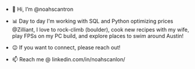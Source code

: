 - 👋 Hi, I’m @noahscantron

- 📊 Day to day I'm working with SQL and Python optimizing prices @Zilliant, I love to rock-climb (boulder), cook new recipes with my wife, play FPSs on my PC build, and explore places to swim around Austin!

- 😉 If you want to connect, please reach out!

- 📫 Reach me @ linkedin.com/in/noahscanlon/
